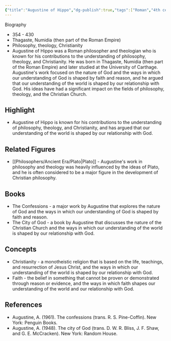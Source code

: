 ```yaml
---
{"title":"Augustine of Hippo","dg-publish":true,"tags":["Roman","4th century","figures","medieval-era"],"born-date":354,"keywords":"Augustine of Hippo, philosophy, theology, Christianity","aliases":"Roman philosopher and theologian","permalink":"/philosophers/medieval-era/st-augustine-of-hippo/","dgPassFrontmatter":true}
---
```


Biography

-   354 - 430
-   Thagaste, Numidia (then part of the Roman Empire)
-   Philosophy, theology, Christianity
-   Augustine of Hippo was a Roman philosopher and theologian who is known for his contributions to the understanding of philosophy, theology, and Christianity. He was born in Thagaste, Numidia (then part of the Roman Empire) and later studied at the University of Carthage. Augustine's work focused on the nature of God and the ways in which our understanding of God is shaped by faith and reason, and he argued that our understanding of the world is shaped by our relationship with God. His ideas have had a significant impact on the fields of philosophy, theology, and the Christian Church.

## Highlight

-   Augustine of Hippo is known for his contributions to the understanding of philosophy, theology, and Christianity, and has argued that our understanding of the world is shaped by our relationship with God.

## Related Figures

-   [[Philosophers/Ancient Era/Plato\|Plato]] - Augustine's work in philosophy and theology was heavily influenced by the ideas of Plato, and he is often considered to be a major figure in the development of Christian philosophy.

## Books

-   The Confessions - a major work by Augustine that explores the nature of God and the ways in which our understanding of God is shaped by faith and reason.
-   The City of God - a book by Augustine that discusses the nature of the Christian Church and the ways in which our understanding of the world is shaped by our relationship with God.

## Concepts

-   Christianity - a monotheistic religion that is based on the life, teachings, and resurrection of Jesus Christ, and the ways in which our understanding of the world is shaped by our relationship with God.
-   Faith - the belief in something that cannot be proven or demonstrated through reason or evidence, and the ways in which faith shapes our understanding of the world and our relationship with God.

## References

-   Augustine, A. (1961). The confessions (trans. R. S. Pine-Coffin). New York: Penguin Books.
-   Augustine, A. (1948). The city of God (trans. D. W. R. Bliss, J. F. Shaw, and G. E. McCracken). New York: Random House.